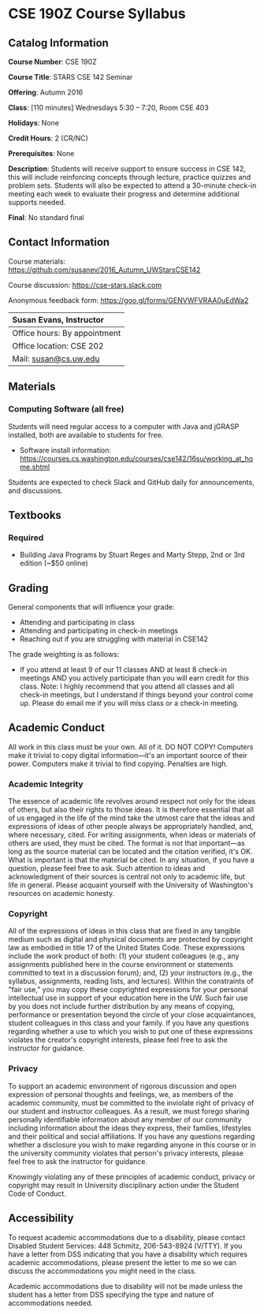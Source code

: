 # CSE 190Z Course Syllabus
## Catalog Information
__Course Number__: CSE 190Z

__Course Title__: STARS CSE 142 Seminar

__Offering__: Autumn 2016

__Class__: [110 minutes] Wednesdays 5:30 – 7:20, Room CSE 403

__Holidays__: None

__Credit Hours__: 2 (CR/NC)

__Prerequisites__: None

__Description__: Students will receive support to ensure success in CSE 142, this will include reinforcing concepts through lecture, practice quizzes and problem sets. Students will also be expected to attend a 30-minute check-in meeting each week to evaluate their progress and determine additional supports needed.

__Final__: No standard final

## Contact Information
Course materials: <https://github.com/susanev/2016_Autumn_UWStarsCSE142>

Course discussion: <https://cse-stars.slack.com>

Anonymous feedback form: <https://goo.gl/forms/GENVWFVRAA0uEdWa2>

| __Susan Evans, Instructor__           |
| :------------------------------------ |
| Office hours: By appointment          |
| Office location: CSE 202              |
| Mail: susan@cs.uw.edu                 |


## Materials
### Computing Software (all free)
Students will need regular access to a computer with Java and jGRASP installed, both are available to students for free.

* Software install information: <https://courses.cs.washington.edu/courses/cse142/16su/working_at_home.shtml>

Students are expected to check Slack and GitHub daily for announcements, and discussions.

## Textbooks
### Required
* Building Java Programs by Stuart Reges and Marty Stepp, 2nd or 3rd edition (~$50 online)

## Grading
General components that will influence your grade:
* Attending and participating in class
* Attending and participating in check-in meetings
* Reaching out if you are struggling with material in CSE142

The grade weighting is as follows:
* If you attend at least 9 of our 11 classes AND at least 8 check-in meetings AND you actively participate than you will earn credit for this class. Note: I highly recommend that you attend all classes and all check-in meetings, but I understand if things beyond your control come up. Please do email me if you will miss class or a check-in meeting.

## Academic Conduct
All work in this class must be your own. All of it. DO NOT COPY! Computers make it trivial to copy digital information—it's an important source of their power. Computers make it trivial to find copying. Penalties are high.

### Academic Integrity
The essence of academic life revolves around respect not only for the ideas of others, but also their rights to those ideas. It is therefore essential that all of us engaged in the life of the mind take the utmost care that the ideas and expressions of ideas of other people always be appropriately handled, and, where necessary, cited. For writing assignments, when ideas or materials of others are used, they must be cited. The format is not that important—as long as the source material can be located and the citation verified, it's OK. What is important is that the material be cited. In any situation, if you have a question, please feel free to ask. Such attention to ideas and acknowledgment of their sources is central not only to academic life, but life in general. Please acquaint yourself with the University of Washington's resources on academic honesty.

### Copyright
All of the expressions of ideas in this class that are fixed in any tangible medium such as digital and physical documents are protected by copyright law as embodied in title 17 of the United States Code. These expressions include the work product of both: (1) your student colleagues (e.g., any assignments published here in the course environment or statements committed to text in a discussion forum); and, (2) your instructors (e.g., the syllabus, assignments, reading lists, and lectures). Within the constraints of "fair use," you may copy these copyrighted expressions for your personal intellectual use in support of your education here in the UW. Such fair use by you does not include further distribution by any means of copying, performance or presentation beyond the circle of your close acquaintances, student colleagues in this class and your family. If you have any questions regarding whether a use to which you wish to put one of these expressions violates the creator's copyright interests, please feel free to ask the instructor for guidance.

### Privacy
To support an academic environment of rigorous discussion and open expression of personal thoughts and feelings, we, as members of the academic community, must be committed to the inviolate right of privacy of our student and instructor colleagues. As a result, we must forego sharing personally identifiable information about any member of our community including information about the ideas they express, their families, lifestyles and their political and social affiliations. If you have any questions regarding whether a disclosure you wish to make regarding anyone in this course or in the university community violates that person's privacy interests, please feel free to ask the instructor for guidance.

Knowingly violating any of these principles of academic conduct, privacy or copyright may result in University disciplinary action under the Student Code of Conduct.

## Accessibility
To request academic accommodations due to a disability, please contact Disabled Student Services: 448 Schmitz, 206-543-8924 (V/TTY). If you have a letter from DSS indicating that you have a disability which requires academic accommodations, please present the letter to me so we can discuss the accommodations you might need in the class.

Academic accommodations due to disability will not be made unless the student has a letter from DSS specifying the type and nature of accommodations needed.
